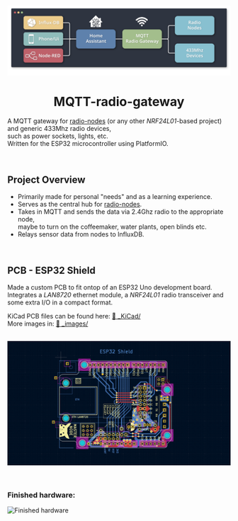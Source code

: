 

![flow_diagram](./_images/flow_diagram.png)

<div align="center">
    <h1>
        MQTT-radio-gateway      
    </h1>   
</div>

A MQTT gateway for [radio-nodes](https://github.com/Peppson/radio-nodes) (or any other *NRF24L01*-based project) and generic 433Mhz radio devices,  
such as power sockets, lights, etc.  
Written for the ESP32 microcontroller using PlatformIO.

&nbsp; 
## Project Overview
- Primarily made for personal "needs" and as a learning experience.   
- Serves as the central hub for [radio-nodes](https://github.com/Peppson/radio-nodes).
- Takes in MQTT and sends the data via 2.4Ghz radio to the appropriate node,  
maybe to turn on the coffeemaker, water plants, open blinds etc.
- Relays sensor data from nodes to InfluxDB.

&nbsp; 
## PCB - ESP32 Shield
Made a custom PCB to fit ontop of an ESP32 Uno development board.   
Integrates a *LAN8720* ethernet module, a *NRF24L01* radio transceiver and some extra I/O in a compact format.    

KiCad PCB files can be found here: 
[📂 _KiCad/](./_KiCad)  
More images in: 
[📂 _images/](./_images/)   

&nbsp;
![Kicad PCB img](./_images/kicad_PCB_schematic.png)   

&nbsp;
### Finished hardware:

![Finished hardware](./_images/finished_hardware.jpg)
